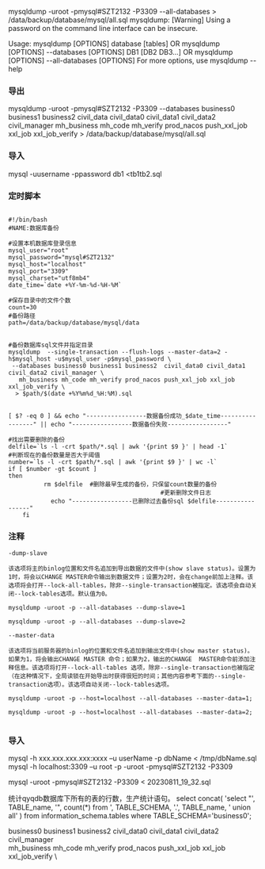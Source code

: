 mysqldump -uroot -pmysql#SZT2132 -P3309 --all-databases > /data/backup/database/mysql/all.sql
mysqldump: [Warning] Using a password on the command line interface can be insecure.


Usage: mysqldump [OPTIONS] database [tables]
OR     mysqldump [OPTIONS] --databases [OPTIONS] DB1 [DB2 DB3...]
OR     mysqldump [OPTIONS] --all-databases [OPTIONS]
For more options, use mysqldump --help



### 导出
mysqldump -uroot -pmysql#SZT2132 -P3309 --databases business0 business1 business2 civil_data civil_data0 civil_data1 civil_data2 civil_manager  mh_business mh_code mh_verify prod_nacos push_xxl_job xxl_job xxl_job_verify > /data/backup/database/mysql/all.sql

### 导入

mysql -uusername -ppassword db1 <tb1tb2.sql


### 定时脚本
```shell

#!/bin/bash
#NAME:数据库备份

#设置本机数据库登录信息
mysql_user="root"
mysql_password="mysql#SZT2132"
mysql_host="localhost"
mysql_port="3309"
mysql_charset="utf8mb4"
date_time=`date +%Y-%m-%d-%H-%M`

#保存目录中的文件个数
count=30
#备份路径
path=/data/backup/database/mysql/data


#备份数据库sql文件并指定目录
mysqldump  --single-transaction --flush-logs --master-data=2 -h$mysql_host -u$mysql_user -p$mysql_password \
 --databases business0 business1 business2  civil_data0 civil_data1 civil_data2 civil_manager \
   mh_business mh_code mh_verify prod_nacos push_xxl_job xxl_job xxl_job_verify \
  > $path/$(date +%Y%m%d_%H:%M).sql


[ $? -eq 0 ] && echo "-----------------数据备份成功_$date_time-----------------" || echo "-----------------数据备份失败-----------------"

#找出需要删除的备份
delfile=`ls -l -crt $path/*.sql | awk '{print $9 }' | head -1`
#判断现在的备份数量是否大于阈值
number=`ls -l -crt $path/*.sql | awk '{print $9 }' | wc -l`
if [ $number -gt $count ]
then
          rm $delfile  #删除最早生成的备份，只保留count数量的备份
                                           #更新删除文件日志
            echo "-----------------已删除过去备份sql $delfile-----------------"
    fi

```


### 注释
```shell
-dump-slave

该选项将主的binlog位置和文件名追加到导出数据的文件中(show slave status)。设置为1时，将会以CHANGE MASTER命令输出到数据文件；设置为2时，会在change前加上注释。该选项将会打开--lock-all-tables，除非--single-transaction被指定。该选项会自动关闭--lock-tables选项。默认值为0。

mysqldump -uroot -p --all-databases --dump-slave=1

mysqldump -uroot -p --all-databases --dump-slave=2

--master-data

该选项将当前服务器的binlog的位置和文件名追加到输出文件中(show master status)。如果为1，将会输出CHANGE MASTER 命令；如果为2，输出的CHANGE  MASTER命令前添加注释信息。该选项将打开--lock-all-tables 选项，除非--single-transaction也被指定（在这种情况下，全局读锁在开始导出时获得很短的时间；其他内容参考下面的--single-transaction选项）。该选项自动关闭--lock-tables选项。

mysqldump -uroot -p --host=localhost --all-databases --master-data=1;

mysqldump -uroot -p --host=localhost --all-databases --master-data=2;


```


### 导入

mysql -h xxx.xxx.xxx.xxx:xxxx –u userName -p dbName < /tmp/dbName.sql
mysql -h localhost:3309 –u root -p 
-uroot -pmysql#SZT2132 -P3309

mysql -uroot -pmysql#SZT2132 -P3309  < 20230811_19_32.sql


统计qyqdb数据库下所有的表的行数，生产统计语句。
select concat(
    'select "', 
    TABLE_name, 
    '", count(*) from ', 
    TABLE_SCHEMA, 
    '.',
    TABLE_name,
    ' union all'
) from information_schema.tables 
where TABLE_SCHEMA='business0';


business0 business1 business2  civil_data0 civil_data1 civil_data2 civil_manager \
   mh_business mh_code mh_verify prod_nacos push_xxl_job xxl_job xxl_job_verify \